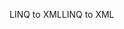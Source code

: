 <span data-ttu-id="f498f-101">LINQ to XML</span><span class="sxs-lookup"><span data-stu-id="f498f-101">LINQ to XML</span></span>